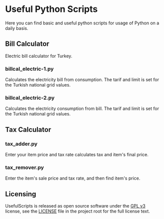 # Useful Python Scripts

Here you can find basic and useful python scripts for usage of Python on a daily basis.

## Bill Calculator

Electric bill calculator for Turkey.

### billcal_electric-1.py

Calculates the electricity bill from consumption. The tarif and limit is set for the Turkish national grid values.

### billcal_electric-2.py

Calculates the electricity consumption from bill. The tarif and limit is set for the Turkish national grid values.

## Tax Calculator

### tax_adder.py

Enter your item price and tax rate calculates tax and item's final price.

### tax_remover.py

Enter the item's sale price and tax rate, and then find item's price.

## Licensing

UsefulScripts is released as open source software under the [GPL v3](https://opensource.org/licenses/gpl-3.0.html) license, see the [LICENSE](./LICENSE.md) file in the project root for the full license text.
